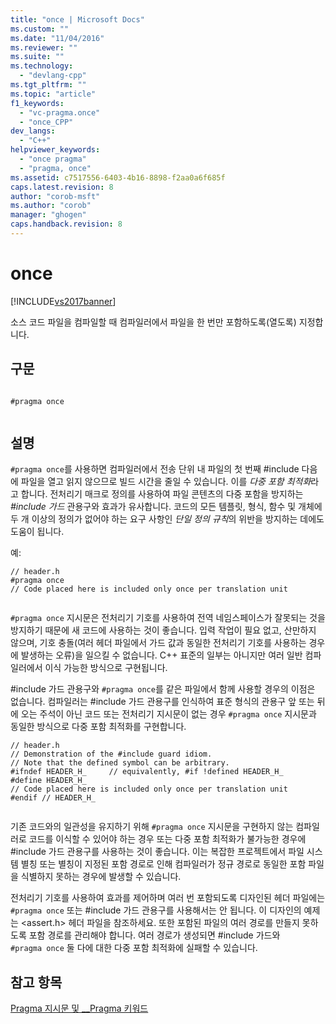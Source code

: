 ```yaml
---
title: "once | Microsoft Docs"
ms.custom: ""
ms.date: "11/04/2016"
ms.reviewer: ""
ms.suite: ""
ms.technology: 
  - "devlang-cpp"
ms.tgt_pltfrm: ""
ms.topic: "article"
f1_keywords: 
  - "vc-pragma.once"
  - "once_CPP"
dev_langs: 
  - "C++"
helpviewer_keywords: 
  - "once pragma"
  - "pragma, once"
ms.assetid: c7517556-6403-4b16-8898-f2aa0a6f685f
caps.latest.revision: 8
author: "corob-msft"
ms.author: "corob"
manager: "ghogen"
caps.handback.revision: 8
---
```

# once
[!INCLUDE[vs2017banner](../assembler/inline/includes/vs2017banner.md)]

소스 코드 파일을 컴파일할 때 컴파일러에서 파일을 한 번만 포함하도록\(열도록\) 지정합니다.  
  
## 구문  
  
```  
  
#pragma once  
  
```  
  
## 설명  
 `#pragma once`를 사용하면 컴파일러에서 전송 단위 내 파일의 첫 번째 \#include 다음에 파일을 열고 읽지 않으므로 빌드 시간을 줄일 수 있습니다.  이를 *다중 포함 최적화*라고 합니다.  전처리기 매크로 정의를 사용하여 파일 콘텐츠의 다중 포함을 방지하는 *\#include 가드* 관용구와 효과가 유사합니다.  코드의 모든 템플릿, 형식, 함수 및 개체에 두 개 이상의 정의가 없어야 하는 요구 사항인 *단일 정의 규칙*의 위반을 방지하는 데에도 도움이 됩니다.  
  
 예:  
  
```  
// header.h  
#pragma once  
// Code placed here is included only once per translation unit  
  
```  
  
 `#pragma once` 지시문은 전처리기 기호를 사용하여 전역 네임스페이스가 잘못되는 것을 방지하기 때문에 새 코드에 사용하는 것이 좋습니다.  입력 작업이 필요 없고, 산만하지 않으며, 기호 충돌\(여러 헤더 파일에서 가드 값과 동일한 전처리기 기호를 사용하는 경우에 발생하는 오류\)을 일으킬 수 없습니다.  C\+\+ 표준의 일부는 아니지만 여러 일반 컴파일러에서 이식 가능한 방식으로 구현됩니다.  
  
 \#include 가드 관용구와 `#pragma once`를 같은 파일에서 함께 사용할 경우의 이점은 없습니다.  컴파일러는 \#include 가드 관용구를 인식하여 표준 형식의 관용구 앞 또는 뒤에 오는 주석이 아닌 코드 또는 전처리기 지시문이 없는 경우 `#pragma once` 지시문과 동일한 방식으로 다중 포함 최적화를 구현합니다.  
  
```  
// header.h  
// Demonstration of the #include guard idiom.  
// Note that the defined symbol can be arbitrary.  
#ifndef HEADER_H_     // equivalently, #if !defined HEADER_H_  
#define HEADER_H_  
// Code placed here is included only once per translation unit  
#endif // HEADER_H_  
  
```  
  
 기존 코드와의 일관성을 유지하기 위해 `#pragma once` 지시문을 구현하지 않는 컴파일러로 코드를 이식할 수 있어야 하는 경우 또는 다중 포함 최적화가 불가능한 경우에 \#include 가드 관용구를 사용하는 것이 좋습니다.  이는 복잡한 프로젝트에서 파일 시스템 별칭 또는 별칭이 지정된 포함 경로로 인해 컴파일러가 정규 경로로 동일한 포함 파일을 식별하지 못하는 경우에 발생할 수 있습니다.  
  
 전처리기 기호를 사용하여 효과를 제어하며 여러 번 포함되도록 디자인된 헤더 파일에는 `#pragma once` 또는 \#include 가드 관용구를 사용해서는 안 됩니다.  이 디자인의 예제는 \<assert.h\> 헤더 파일을 참조하세요.  또한 포함된 파일의 여러 경로를 만들지 못하도록 포함 경로를 관리해야 합니다. 여러 경로가 생성되면 \#include 가드와 `#pragma once` 둘 다에 대한 다중 포함 최적화에 실패할 수 있습니다.  
  
## 참고 항목  
 [Pragma 지시문 및 \_\_Pragma 키워드](../preprocessor/pragma-directives-and-the-pragma-keyword.md)